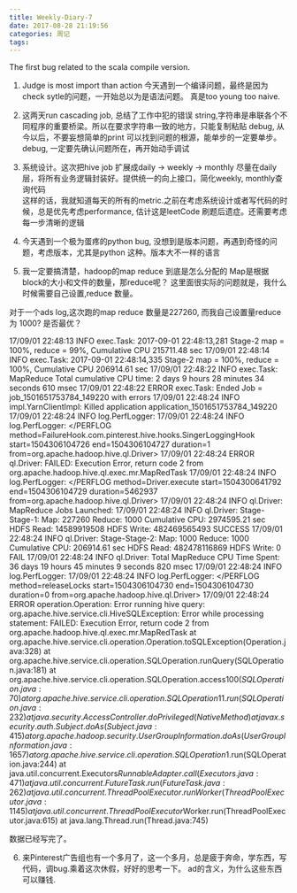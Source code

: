 ```yaml
---
title: Weekly-Diary-7
date: 2017-08-28 21:19:56
categories: 周记
tags:
---
```

The first bug related to the scala compile version.

1. Judge is most import than action
今天遇到一个编译问题，最终是因为check sytle的问题，一开始总以为是语法问题。
真是too young too naive.

2. 这两天run cascading job, 总结了工作中犯的错误
string,字符串是串联各个不同程序的重要桥梁。所以在要求字符串一致的地方，只能复制粘贴
debug, 从今以后，不要妄想简单的print 可以找到问题的根源，能单步的一定要单步。
debug, 一定要先确认问题所在，再开始动手调试

3. 系统设计。这次把hive job 扩展成daily -> weekly -> monthly
尽量在daily层，将所有业务逻辑封装好。提供统一的向上接口，简化weekly, monthly查询代码  
这样的话，我就知道每天的所有的metric.之前在考虑系统设计或者写代码的时候，总是优先考虑performance,
估计这是leetCode 刷题后遗症。还需要考虑每一步清晰的逻辑

4. 今天遇到一个极为蛋疼的python bug, 没想到是版本问题，再遇到奇怪的问题，考虑版本，尤其是python 这种。版本大不一样的语言

5. 我一定要搞清楚，hadoop的map reduce 到底是怎么分配的
Map是根据block的大小和文件的数量，那reduce呢？
这里面很实际的问题就是，我什么时候需要自己设置,reduce 数量。

对于一个ads log,这次跑的map reduce 数量是227260, 而我自己设置量reduce 为 1000? 是否最优？  

17/09/01 22:48:13 INFO exec.Task: 2017-09-01 22:48:13,281 Stage-2 map = 100%,  reduce = 99%, Cumulative CPU 215711.48 sec
17/09/01 22:48:14 INFO exec.Task: 2017-09-01 22:48:14,335 Stage-2 map = 100%,  reduce = 100%, Cumulative CPU 206914.61 sec
17/09/01 22:48:22 INFO exec.Task: MapReduce Total cumulative CPU time: 2 days 9 hours 28 minutes 34 seconds 610 msec
17/09/01 22:48:22 ERROR exec.Task: Ended Job = job_1501651753784_149220 with errors
17/09/01 22:48:24 INFO impl.YarnClientImpl: Killed application application_1501651753784_149220
17/09/01 22:48:24 INFO log.PerfLogger: <PERFLOG method=FailureHook.com.pinterest.hive.hooks.SingerLoggingHook from=org.apache.hadoop.hive.ql.Driver>
17/09/01 22:48:24 INFO log.PerfLogger: </PERFLOG method=FailureHook.com.pinterest.hive.hooks.SingerLoggingHook start=1504306104726 end=1504306104727 duration=1 from=org.apache.hadoop.hive.ql.Driver>
17/09/01 22:48:24 ERROR ql.Driver: FAILED: Execution Error, return code 2 from org.apache.hadoop.hive.ql.exec.mr.MapRedTask
17/09/01 22:48:24 INFO log.PerfLogger: </PERFLOG method=Driver.execute start=1504300641792 end=1504306104729 duration=5462937 from=org.apache.hadoop.hive.ql.Driver>
17/09/01 22:48:24 INFO ql.Driver: MapReduce Jobs Launched: 
17/09/01 22:48:24 INFO ql.Driver: Stage-Stage-1: Map: 227260  Reduce: 1000   Cumulative CPU: 2974595.21 sec   HDFS Read: 14589919508 HDFS Write: 482469565493 SUCCESS
17/09/01 22:48:24 INFO ql.Driver: Stage-Stage-2: Map: 1000  Reduce: 1000   Cumulative CPU: 206914.61 sec   HDFS Read: 482478116869 HDFS Write: 0 FAIL
17/09/01 22:48:24 INFO ql.Driver: Total MapReduce CPU Time Spent: 36 days 19 hours 45 minutes 9 seconds 820 msec
17/09/01 22:48:24 INFO log.PerfLogger: <PERFLOG method=releaseLocks from=org.apache.hadoop.hive.ql.Driver>
17/09/01 22:48:24 INFO log.PerfLogger: </PERFLOG method=releaseLocks start=1504306104730 end=1504306104730 duration=0 from=org.apache.hadoop.hive.ql.Driver>
17/09/01 22:48:24 ERROR operation.Operation: Error running hive query: 
org.apache.hive.service.cli.HiveSQLException: Error while processing statement: FAILED: Execution Error, return code 2 from org.apache.hadoop.hive.ql.exec.mr.MapRedTask
    at org.apache.hive.service.cli.operation.Operation.toSQLException(Operation.java:328)
    at org.apache.hive.service.cli.operation.SQLOperation.runQuery(SQLOperation.java:181)
    at org.apache.hive.service.cli.operation.SQLOperation.access$100(SQLOperation.java:70)
    at org.apache.hive.service.cli.operation.SQLOperation$1$1.run(SQLOperation.java:232)
    at java.security.AccessController.doPrivileged(Native Method)
    at javax.security.auth.Subject.doAs(Subject.java:415)
    at org.apache.hadoop.security.UserGroupInformation.doAs(UserGroupInformation.java:1657)
    at org.apache.hive.service.cli.operation.SQLOperation$1.run(SQLOperation.java:244)
    at java.util.concurrent.Executors$RunnableAdapter.call(Executors.java:471)
    at java.util.concurrent.FutureTask.run(FutureTask.java:262)
    at java.util.concurrent.ThreadPoolExecutor.runWorker(ThreadPoolExecutor.java:1145)
    at java.util.concurrent.ThreadPoolExecutor$Worker.run(ThreadPoolExecutor.java:615)
    at java.lang.Thread.run(Thread.java:745)

数据已经写完了。

6. 来Pinterest广告组也有一个多月了，这一个多月，总是疲于奔命，学东西，写代码，调bug.乘着这次休假，好好的思考一下。
ad的含义，为什么这些东西可以赚钱.
